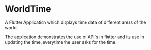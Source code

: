 # WorldTime

A Flutter Application which displays time data of different areas of the world.

The application demonstrates the use of API's in flutter and its use in updating the time, everytime the user asks for the time.
